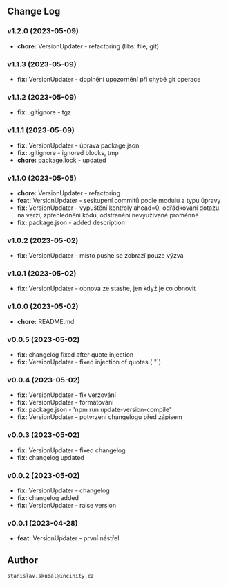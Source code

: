 ## Change Log

### v1.2.0 (2023-05-09)

- **chore:** VersionUpdater - refactoring (libs: file, git)

### v1.1.3 (2023-05-09)

- **fix:** VersionUpdater - doplnění upozornění při chybě git operace

### v1.1.2 (2023-05-09)

- **fix:** .gitignore - tgz

### v1.1.1 (2023-05-09)

- **fix:** VersionUpdater - úprava package.json
- **fix:** .gitignore - ignored blocks, tmp
- **chore:** package.lock - updated

### v1.1.0 (2023-05-05)

- **chore:** VersionUpdater - refactoring
- **feat:** VersionUpdater - seskupení commitů podle modulu a typu úpravy
- **fix:** VersionUpdater - vypuštění kontroly ahead=0, odřádkování dotazu na verzi, zpřehlednění kódu, odstranění nevyužívané proměnné
- **fix:** package.json - added description

### v1.0.2 (2023-05-02)
- **fix:** VersionUpdater - místo pushe se zobrazí pouze výzva

### v1.0.1 (2023-05-02)
- **fix:** VersionUpdater - obnova ze stashe, jen když je co obnovit

### v1.0.0 (2023-05-02)
- **chore:** README.md

### v0.0.5 (2023-05-02)
- **fix:** changelog fixed after quote injection
- **fix:** VersionUpdater - fixed injection of quotes ('"`)

### v0.0.4 (2023-05-02)
- **fix:** VersionUpdater - fix verzování
- **fix:** VersionUpdater - formátování
- **fix:** package.json - 'npm run update-version-compile'
- **fix:** VersionUpdater - potvrzení changelogu před zápisem

### v0.0.3 (2023-05-02)
- **fix:** VersionUpdater - fixed changelog
- **fix:** changelog updated

### v0.0.2 (2023-05-02)
- **fix:** VersionUpdater - changelog
- **fix:** changelog added
- **fix:** VersionUpdater - raise version

### v0.0.1 (2023-04-28)
- **feat:** VersionUpdater - první nástřel

## Author

`stanislav.skubal@incinity.cz`
